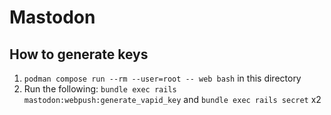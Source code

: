 # Mastodon

## How to generate keys

1. `podman compose run --rm --user=root -- web bash` in this directory
2. Run the following: `bundle exec rails mastodon:webpush:generate_vapid_key` and `bundle exec rails secret` x2
